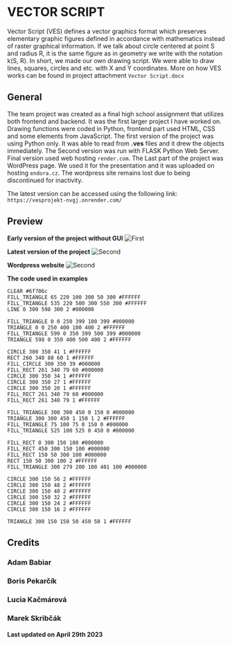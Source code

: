 # VECTOR SCRIPT 
Vector Script (VES) defines a vector graphics format which preserves elementary graphic figures defined in accordance with mathematics instead of raster graphical information. If we talk about circle centered at point S and radius R, it is the same figure as in geometry we write with the notation k(S, R). In short, we made our own drawing script. We were able to draw lines, squares, circles and etc. with X and Y coordinates. More on how VES works can be found in project attachment `Vector Script.docx`
## General
The team project was created as a final high school assignment that utilizes both frontend and backend. It was the first larger project I have worked on. Drawing functions were coded in Python, frontend part used HTML, CSS and some elements from JavaScript. The first version of the project was using Python only. It was able to read from **.ves** files and it drew the objects immediately. The Second version was run with FLASK Python Web Server. Final version used web hosting `render.com`. The Last part of the project was WordPress page. We used it for the presentation and it was uploaded on hosting `endora.cz`. The wordpress site remains lost due to being discontinued for inactivity.

The latest version can be accessed using the following link: 
`https://vesprojekt-nvgj.onrender.com/`



## Preview

**Early version of the project without GUI**
![First](https://i.imgur.com/Er48o4I.png)




**Latest version of the project**
![Second](https://i.imgur.com/qo7CQhU.png)

**Wordpress website**
![Second](https://i.imgur.com/zgQsD5J.png)

**The code used in examples**
```VES v2.2 602 402
CLEAR #6f706c
FILL_TRIANGLE 65 220 100 300 50 300 #FFFFFF
FILL_TRIANGLE 535 220 500 300 550 300 #FFFFFF
LINE 0 300 598 300 2 #000000

FILL_TRIANGLE 0 0 250 399 100 399 #000000
TRIANGLE 0 0 250 400 100 400 2 #FFFFFF
FILL_TRIANGLE 599 0 350 399 500 399 #000000
TRIANGLE 598 0 350 400 500 400 2 #FFFFFF

CIRCLE 300 350 41 1 #FFFFFF
RECT 260 340 80 60 1 #FFFFFF
FILL_CIRCLE 300 350 39 #000000
FILL_RECT 261 340 79 60 #000000
CIRCLE 300 350 34 1 #FFFFFF
CIRCLE 300 350 27 1 #FFFFFF
CIRCLE 300 350 20 1 #FFFFFF
FILL_RECT 261 340 79 60 #000000
FILL_RECT 261 340 79 1 #FFFFFF

FILL_TRIANGLE 300 300 450 0 150 0 #000000
TRIANGLE 300 300 450 1 150 1 2 #FFFFFF
FILL_TRIANGLE 75 100 75 0 150 0 #000000
FILL_TRIANGLE 525 100 525 0 450 0 #000000

FILL_RECT 0 300 150 100 #000000
FILL_RECT 450 300 150 100 #000000
FILL_RECT 150 50 300 100 #000000
RECT 150 50 300 100 2 #FFFFFF
FILL_TRIANGLE 300 279 200 100 401 100 #000000

CIRCLE 300 150 56 2 #FFFFFF
CIRCLE 300 150 48 2 #FFFFFF
CIRCLE 300 150 40 2 #FFFFFF
CIRCLE 300 150 32 2 #FFFFFF
CIRCLE 300 150 24 2 #FFFFFF
CIRCLE 300 150 16 2 #FFFFFF

TRIANGLE 300 150 150 50 450 50 1 #FFFFFF
```

## Credits
### Adam Babiar
### Boris Pekarčík
### Lucia Kačmárová
### Marek Skribčák

#### Last updated on April 29th 2023
